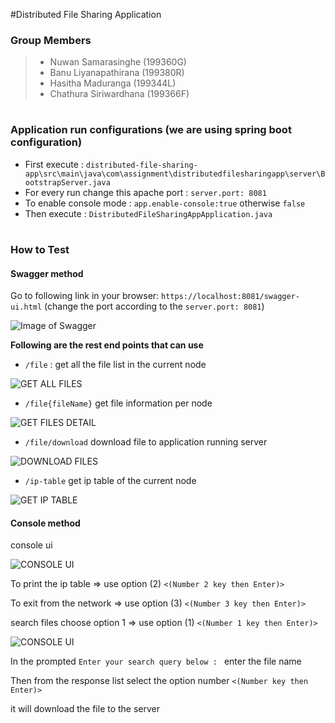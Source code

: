 #Distributed File Sharing Application

### Group Members
>* Nuwan Samarasinghe (199360G)
>* Banu Liyanapathirana  (199380R)
>* Hasitha Maduranga     (199344L)
>* Chathura Siriwardhana (199366F)
#

### Application run configurations (we are using spring boot configuration)

- First execute : ```distributed-file-sharing-app\src\main\java\com\assignment\distributedfilesharingapp\server\BootstrapServer.java```
- For every run change this apache port : 
```server.port: 8081```
- To enable console mode : ```app.enable-console:true``` otherwise ```false```
- Then execute : ```DistributedFileSharingAppApplication.java```
#

### How to Test

#### Swagger method

Go to following link in your browser: ```https://localhost:8081/swagger-ui.html```
(change the port according to the ```server.port: 8081```)

![Image of Swagger](src/main/resources/doc-images/swagger.PNG)

__Following are the rest end points that can use__

* ```/file``` : get all the file list in the current node

![GET ALL FILES](src/main/resources/doc-images/get_all_files.PNG)

* ```/file{fileName}``` get file information per node

![GET FILES DETAIL](src/main/resources/doc-images/get_file_details.PNG)

* ```/file/download``` download file to application running server

![DOWNLOAD FILES](src/main/resources/doc-images/download_file.PNG)

* ```/ip-table``` get ip table of the current node

![GET IP TABLE](src/main/resources/doc-images/get_ip_table.PNG)

#### Console method

console ui

![CONSOLE UI](src/main/resources/doc-images/console_ui.PNG)

To print the ip table => use option (2) `<(Number 2 key then Enter)>`

To exit from the network => use option (3) `<(Number 3 key then Enter)>`

search files choose option 1 => use option (1) `<(Number 1 key then Enter)>`

![CONSOLE UI](src/main/resources/doc-images/console_search_download.PNG)

In the prompted ```Enter your search query below : ``` enter the file name

Then from the response list select the option number `<(Number key then Enter)>`

it will download the file to the server










